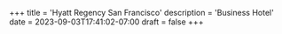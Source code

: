 +++
title = 'Hyatt Regency San Francisco'
description = 'Business Hotel'
date = 2023-09-03T17:41:02-07:00
draft = false
+++